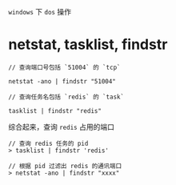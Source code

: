 `windows` 下 `dos` 操作

# netstat, tasklist, findstr

	// 查询端口号包括 `51004` 的 `tcp`

	netstat -ano | findstr "51004"

	// 查询任务名包括 `redis` 的 `task`

	tasklist | findstr "redis"

综合起来，查询 `redis` 占用的端口

	// 查询 redis 任务的 pid
	> tasklist | findstr 'redis'

	// 根据 pid 过滤出 redis 的通讯端口
	> netstat -ano | findstr "xxxx"
